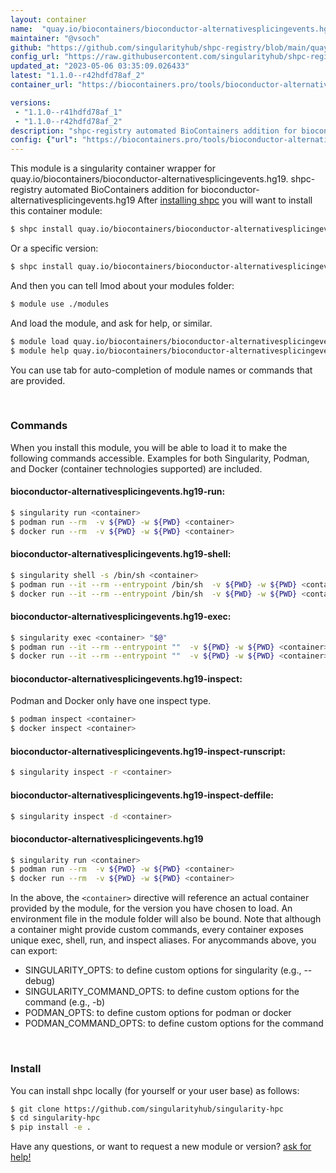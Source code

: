 ```yaml
---
layout: container
name:  "quay.io/biocontainers/bioconductor-alternativesplicingevents.hg19"
maintainer: "@vsoch"
github: "https://github.com/singularityhub/shpc-registry/blob/main/quay.io/biocontainers/bioconductor-alternativesplicingevents.hg19/container.yaml"
config_url: "https://raw.githubusercontent.com/singularityhub/shpc-registry/main/quay.io/biocontainers/bioconductor-alternativesplicingevents.hg19/container.yaml"
updated_at: "2023-05-06 03:35:09.026433"
latest: "1.1.0--r42hdfd78af_2"
container_url: "https://biocontainers.pro/tools/bioconductor-alternativesplicingevents.hg19"

versions:
 - "1.1.0--r41hdfd78af_1"
 - "1.1.0--r42hdfd78af_2"
description: "shpc-registry automated BioContainers addition for bioconductor-alternativesplicingevents.hg19"
config: {"url": "https://biocontainers.pro/tools/bioconductor-alternativesplicingevents.hg19", "maintainer": "@vsoch", "description": "shpc-registry automated BioContainers addition for bioconductor-alternativesplicingevents.hg19", "latest": {"1.1.0--r42hdfd78af_2": "sha256:347de6efb6f98568e66b59adc98d301089195d612bb42bc9752dcc02c1da7687"}, "tags": {"1.1.0--r41hdfd78af_1": "sha256:a431839c8ab42a0d0bd88bc98e2ff24c9af552d31def27a65c35bf65fda417cb", "1.1.0--r42hdfd78af_2": "sha256:347de6efb6f98568e66b59adc98d301089195d612bb42bc9752dcc02c1da7687"}, "docker": "quay.io/biocontainers/bioconductor-alternativesplicingevents.hg19"}
---
```


This module is a singularity container wrapper for quay.io/biocontainers/bioconductor-alternativesplicingevents.hg19.
shpc-registry automated BioContainers addition for bioconductor-alternativesplicingevents.hg19
After [installing shpc](#install) you will want to install this container module:


```bash
$ shpc install quay.io/biocontainers/bioconductor-alternativesplicingevents.hg19
```

Or a specific version:

```bash
$ shpc install quay.io/biocontainers/bioconductor-alternativesplicingevents.hg19:1.1.0--r42hdfd78af_2
```

And then you can tell lmod about your modules folder:

```bash
$ module use ./modules
```

And load the module, and ask for help, or similar.

```bash
$ module load quay.io/biocontainers/bioconductor-alternativesplicingevents.hg19/1.1.0--r42hdfd78af_2
$ module help quay.io/biocontainers/bioconductor-alternativesplicingevents.hg19/1.1.0--r42hdfd78af_2
```

You can use tab for auto-completion of module names or commands that are provided.

<br>

### Commands

When you install this module, you will be able to load it to make the following commands accessible.
Examples for both Singularity, Podman, and Docker (container technologies supported) are included.

#### bioconductor-alternativesplicingevents.hg19-run:

```bash
$ singularity run <container>
$ podman run --rm  -v ${PWD} -w ${PWD} <container>
$ docker run --rm  -v ${PWD} -w ${PWD} <container>
```

#### bioconductor-alternativesplicingevents.hg19-shell:

```bash
$ singularity shell -s /bin/sh <container>
$ podman run --it --rm --entrypoint /bin/sh  -v ${PWD} -w ${PWD} <container>
$ docker run --it --rm --entrypoint /bin/sh  -v ${PWD} -w ${PWD} <container>
```

#### bioconductor-alternativesplicingevents.hg19-exec:

```bash
$ singularity exec <container> "$@"
$ podman run --it --rm --entrypoint ""  -v ${PWD} -w ${PWD} <container> "$@"
$ docker run --it --rm --entrypoint ""  -v ${PWD} -w ${PWD} <container> "$@"
```

#### bioconductor-alternativesplicingevents.hg19-inspect:

Podman and Docker only have one inspect type.

```bash
$ podman inspect <container>
$ docker inspect <container>
```

#### bioconductor-alternativesplicingevents.hg19-inspect-runscript:

```bash
$ singularity inspect -r <container>
```

#### bioconductor-alternativesplicingevents.hg19-inspect-deffile:

```bash
$ singularity inspect -d <container>
```



#### bioconductor-alternativesplicingevents.hg19

```bash
$ singularity run <container>
$ podman run --rm  -v ${PWD} -w ${PWD} <container>
$ docker run --rm  -v ${PWD} -w ${PWD} <container>
```


In the above, the `<container>` directive will reference an actual container provided
by the module, for the version you have chosen to load. An environment file in the
module folder will also be bound. Note that although a container
might provide custom commands, every container exposes unique exec, shell, run, and
inspect aliases. For anycommands above, you can export:

 - SINGULARITY_OPTS: to define custom options for singularity (e.g., --debug)
 - SINGULARITY_COMMAND_OPTS: to define custom options for the command (e.g., -b)
 - PODMAN_OPTS: to define custom options for podman or docker
 - PODMAN_COMMAND_OPTS: to define custom options for the command

<br>

### Install

You can install shpc locally (for yourself or your user base) as follows:

```bash
$ git clone https://github.com/singularityhub/singularity-hpc
$ cd singularity-hpc
$ pip install -e .
```

Have any questions, or want to request a new module or version? [ask for help!](https://github.com/singularityhub/singularity-hpc/issues)